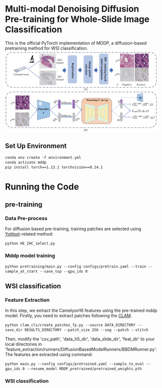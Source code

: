 # Multi-modal Denoising Diffusion Pre-training for Whole-Slide Image Classification
This is the official PyTorch implementation of MDDP, a diffusion-based pretraining method for WSI classification.
![](pictures/mddp.png)

## Set Up Environment
```
conda env create -f environment.yml
conda activate mddp
pip install torch==1.13.1 torchvision==0.14.1
```

# Running the Code

## pre-training

### Data Pre-process
For diffusion based pre-training, training patches are selected using [Yottixel](https://github.com/KimiaLabMayo/yottixel)-related method:
```
python HE_IHC_select.py
```

### Mddp model training
```
python pretraining/main.py --config configs/pretrain.yaml --train --sample_at_start --save_top --gpu_ids 0
```

## WSI classification
### Feature Extraction
In this step, we extract the Camelyon16 features using the pre-trained mddp model. Firstly, you need to extract patches following the [CLAM](https://github.com/mahmoodlab/CLAM). 
```
python clam_cls/create_patches_fp.py --source DATA_DIRECTORY --save_dir RESULTS_DIRECTORY --patch_size 256 --seg --patch --stitch 
```
Then, modify the 'csv_path', 'data_h5_dir', 'data_slide_dir', 'feat_dir' to your local directories in 'feature_extraction/runners/DiffusionBasedModelRunners/BBDMRunner.py'. The features are extracted using command:
```
python main.py --config configs/pretrained.yaml --sample_to_eval --gpu_ids 0 --resume_model MDDP_pretrained/pretrained_weights.pth
```

### WSI classification


